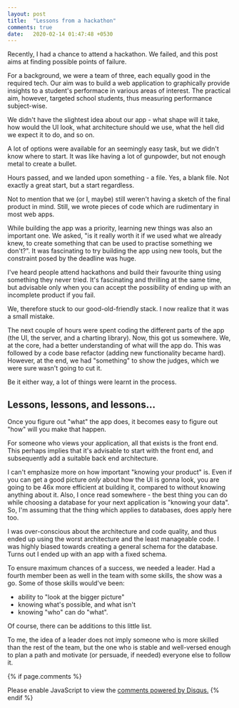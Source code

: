 ```yaml
---
layout: post
title:  "Lessons from a hackathon"
comments: true
date:   2020-02-14 01:47:48 +0530
---
```



Recently, I had a chance to attend a hackathon.
We failed, and this post aims at finding possible points of failure.

For a background, we were a team of three, each equally good in the required
tech. Our aim was to build a web application to graphically provide insights
to a student's performace in various areas of interest. The practical aim,
however, targeted school students, thus measuring performance subject-wise.

We didn't have the slightest idea about our app - what shape will it take,
how would the UI look, what architecture should we use, what the hell
did we expect it to do, and so on.

A lot of options were available for an seemingly easy task, but we didn't know
where to start. It was like having a lot of gunpowder, but not enough metal to
create a bullet.

Hours passed, and we landed upon something - a file. Yes, a blank file. Not
exactly a great start, but a start regardless.

Not to mention that we (or I, maybe) still weren't having a sketch of the final
product in mind. Still, we wrote pieces of code which are rudimentary in most
web apps.

While building the app was a priority, learning new things was also an
important one. We asked, "is it really worth it if we used what we already
knew, to create something that can be used to practise something we don't?".
It was fascinating to try building the app using new tools, but the constraint
posed by the deadline was huge.

I've heard people attend hackathons and build their favourite thing using
something they never tried. It's fascinating and thrilling at the same time,
but advisable only when you can accept the possibility of ending up with an
incomplete product if you fail.

We, therefore stuck to our good-old-friendly stack. I now realize that it was
a small mistake.

The next couple of hours were spent coding the different parts of the app (the
UI, the server, and a charting library). Now, this got us somewhere. We, at
the core, had a better understanding of what will the app do. This was
followed by a code base refactor (adding new functionality became hard).
However, at the end, we had "something" to show the judges, which we were
sure wasn't going to cut it.

Be it either way, a lot of things were learnt in the process.


## Lessons, lessons, and lessons...

Once you figure out "what" the app does, it becomes easy to figure out "how"
will you make that happen.

For someone who views your application, all that exists is the front end.
This perhaps implies that it's advisable to start with the front end, and
subsequently add a suitable back end architecture.

I can't emphasize more on how important "knowing your product" is.
Even if you can get a good picture _only_ about how the UI is gonna look, you
are going to be 46x more efficient at building it, compared to without knowing
anything about it. Also, I once read somewhere - the best thing you can do while
choosing a database for your next application is "knowing your data".
So, I'm assuming that the thing which applies to databases, does apply here
too.

I was over-conscious about the architecture and code quality, and thus ended
up using the worst architecture and the least manageable code. I was highly
biased towards creating a general schema for the database. Turns out I
ended up with an app with a fixed schema.

To ensure maximum chances of a success, we needed a leader.
Had a fourth member been as well in the team with some skills, the show was a
go. Some of those skills would've been:
  - ability to "look at the bigger picture"
  - knowing what's possible, and what isn't
  - knowing "who" can do "what".

Of course, there can be additions to this little list.

To me, the idea of a leader does not imply someone who is more skilled
than the rest of the team, but the one who is stable and well-versed enough to
plan a path and motivate (or persuade, if needed) everyone else to follow it.



{% if page.comments %}
<div id="disqus_thread"></div>
<script>
var disqus_config = function () {
// this.page.url = "https://roshnet.github.io/2019/08/12/unmess-git.html";
// this.page.identifier = "unmess-git";
};
(function() { // DON'T EDIT BELOW THIS LINE
var d = document, s = d.createElement('script');
s.src = 'https://roshnet.disqus.com/embed.js';
s.setAttribute('data-timestamp', +new Date());
(d.head || d.body).appendChild(s);
})();
</script>
<noscript>Please enable JavaScript to view the <a href="https://disqus.com/?ref_noscript">comments powered by Disqus.</a></noscript>
{% endif %}
